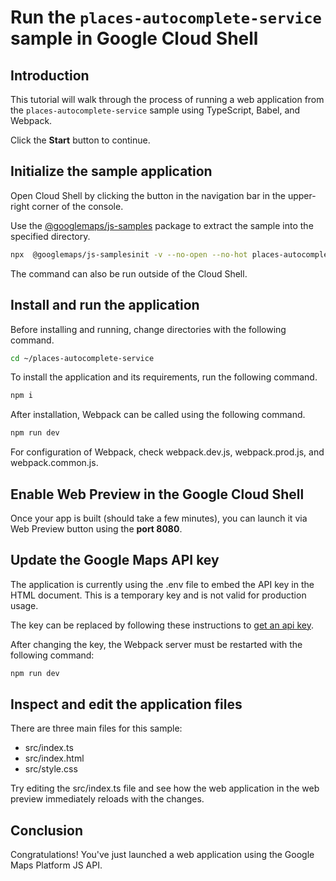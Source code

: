 # Run the `places-autocomplete-service` sample in Google Cloud Shell

<walkthrough-tutorial-duration duration="10"/>

## Introduction

This tutorial will walk through the process of running a web application from
the `places-autocomplete-service` sample using TypeScript, Babel, and Webpack.

Click the **Start** button to continue.

## Initialize the sample application

Open Cloud Shell by clicking the
<walkthrough-cloud-shell-icon></walkthrough-cloud-shell-icon> button in the
navigation bar in the upper-right corner of the console.

Use the [@googlemaps/js-samples](https://www.npmjs.com/package/@googlemaps/js-samples) package to 
extract the sample into the specified directory.

```bash
npx  @googlemaps/js-samplesinit -v --no-open --no-hot places-autocomplete-service ~/places-autocomplete-service
```

The command can also be run outside of the Cloud Shell.

## Install and run the application

Before installing and running, change directories with the following command.

```bash
cd ~/places-autocomplete-service
```

To install the application and its requirements, run the following command.

```bash
npm i
```

After installation, Webpack can be called using the following command.

```bash
npm run dev
```

For configuration of Webpack, check
<walkthrough-editor-open-file filePath="places-autocomplete-service/webpack.dev.js">webpack.dev.js</walkthrough-editor-open-file>,
<walkthrough-editor-open-file filePath="places-autocomplete-service/webpack.prod.js">webpack.prod.js</walkthrough-editor-open-file>,
and
<walkthrough-editor-open-file filePath="places-autocomplete-service/webpack.common.js">webpack.common.js</walkthrough-editor-open-file>.

## Enable Web Preview in the Google Cloud Shell

Once your app is built (should take a few minutes), you can launch it via
<walkthrough-spotlight-pointer target="cloudshell" spotlightId="devshell-web-preview-button">Web
Preview button</walkthrough-spotlight-pointer> using the **port 8080**.

## Update the Google Maps API key

The application is currently using the
<walkthrough-editor-open-file filePath="places-autocomplete-service/.env">.env</walkthrough-editor-open-file>
file to embed the API key in the HTML document. This is a temporary key and is
not valid for production usage.

The key can be replaced by following these instructions to
[get an api key](https://developers.google.com/maps/documentation/javascript/get-api-key).

After changing the key, the Webpack server must be restarted with the following
command:

```bash
npm run dev
```

## Inspect and edit the application files

There are three main files for this sample:

*   <walkthrough-editor-open-file filePath="places-autocomplete-service/src/index.ts">src/index.ts</walkthrough-editor-open-file>
*   <walkthrough-editor-open-file filePath="places-autocomplete-service/src/index.html">src/index.html</walkthrough-editor-open-file>
*   <walkthrough-editor-open-file filePath="places-autocomplete-service/src/style.css">src/style.css</walkthrough-editor-open-file>

Try editing the <walkthrough-editor-open-file filePath="places-autocomplete-service/src/index.ts">src/index.ts</walkthrough-editor-open-file> file and see how the web application in the web preview immediately reloads with the changes.

## Conclusion

<walkthrough-conclusion-trophy></walkthrough-conclusion-trophy>

Congratulations! You've just launched a web application using the Google Maps
Platform JS API.
